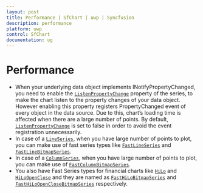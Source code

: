 ```yaml
---
layout: post
title: Performance | SfChart | uwp | Syncfusion
description: performance
platform: uwp
control: SfChart
documentation: ug
---
```


# Performance

* When your underlying data object implements INotifyPropertyChanged, you need to enable the [`ListenPropertyChange`](https://help.syncfusion.com/cr/cref_files/uwp/sfchart/Syncfusion.SfChart.UWP~Syncfusion.UI.Xaml.Charts.ChartSeriesBase~ListenPropertyChange.html) property of the series, to make the chart listen to the property changes of your data object. However enabling this property registers PropertyChanged event of every object in the data source. Due to this, chart’s loading time is affected when there are a large number of points. By default, [`ListenPropertyChange`](https://help.syncfusion.com/cr/cref_files/uwp/sfchart/Syncfusion.SfChart.UWP~Syncfusion.UI.Xaml.Charts.ChartSeriesBase~ListenPropertyChange.html) is set to false in order to avoid the event registration unnecessarily.
* In case of a [`LineSeries`](https://help.syncfusion.com/cr/cref_files/uwp/sfchart/Syncfusion.SfChart.UWP~Syncfusion.UI.Xaml.Charts.LineSeries.html), when you have large number of points to plot, you can make use of fast series types like [`FastLineSeries`](https://help.syncfusion.com/cr/cref_files/uwp/sfchart/Syncfusion.SfChart.UWP~Syncfusion.UI.Xaml.Charts.FastLineSeries.html) and [`FastLineBitmapSeries`](https://help.syncfusion.com/cr/cref_files/uwp/sfchart/Syncfusion.SfChart.UWP~Syncfusion.UI.Xaml.Charts.FastLineBitmapSeries.html).
* In case of a [`ColumnSeries`](https://help.syncfusion.com/cr/cref_files/uwp/sfchart/Syncfusion.SfChart.UWP~Syncfusion.UI.Xaml.Charts.ColumnSeries.html), when you have large number of points to plot, you can make use of [`FastColumnBitmapSeries`](https://help.syncfusion.com/cr/cref_files/uwp/sfchart/Syncfusion.SfChart.UWP~Syncfusion.UI.Xaml.Charts.FastColumnBitmapSeries.html).
* You also have Fast Series types for financial charts like [`HiLo`](https://help.syncfusion.com/cr/cref_files/uwp/sfchart/Syncfusion.SfChart.UWP~Syncfusion.UI.Xaml.Charts.HiloSeries.html) and [`HiLoOpenClose`](https://help.syncfusion.com/cr/cref_files/uwp/sfchart/Syncfusion.SfChart.UWP~Syncfusion.UI.Xaml.Charts.HiLoOpenCloseSeries.html) and they are named as [`FastHiLoBitmapSeries`](https://help.syncfusion.com/cr/cref_files/uwp/sfchart/Syncfusion.SfChart.UWP~Syncfusion.UI.Xaml.Charts.FastHiLoBitmapSeries.html) and [`FastHiLoOpenCloseBitmapSeries`](https://help.syncfusion.com/cr/cref_files/uwp/sfchart/Syncfusion.SfChart.UWP~Syncfusion.UI.Xaml.Charts.FastHiLoOpenCloseBitmapSeries.html) respectively.



